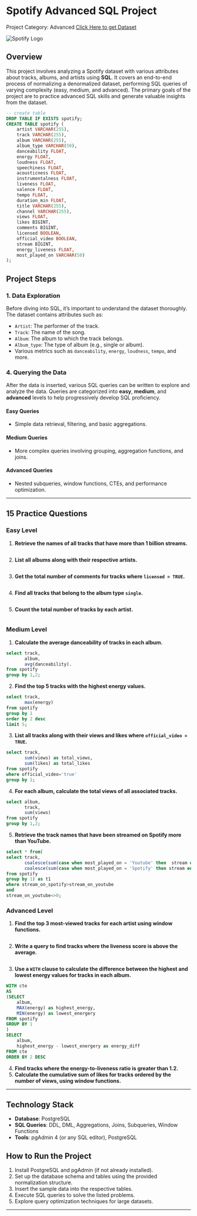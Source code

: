 # Spotify Advanced SQL Project
Project Category: Advanced
[Click Here to get Dataset](https://www.kaggle.com/datasets/sanjanchaudhari/spotify-dataset)

![Spotify Logo](https://github.com/najirh/najirh-Spotify-Data-Analysis-using-SQL/blob/main/spotify_logo.jpg)

## Overview
This project involves analyzing a Spotify dataset with various attributes about tracks, albums, and artists using **SQL**. It covers an end-to-end process of normalizing a denormalized dataset, performing SQL queries of varying complexity (easy, medium, and advanced). The primary goals of the project are to practice advanced SQL skills and generate valuable insights from the dataset.

```sql
-- create table
DROP TABLE IF EXISTS spotify;
CREATE TABLE spotify (
    artist VARCHAR(255),
    track VARCHAR(255),
    album VARCHAR(255),
    album_type VARCHAR(50),
    danceability FLOAT,
    energy FLOAT,
    loudness FLOAT,
    speechiness FLOAT,
    acousticness FLOAT,
    instrumentalness FLOAT,
    liveness FLOAT,
    valence FLOAT,
    tempo FLOAT,
    duration_min FLOAT,
    title VARCHAR(255),
    channel VARCHAR(255),
    views FLOAT,
    likes BIGINT,
    comments BIGINT,
    licensed BOOLEAN,
    official_video BOOLEAN,
    stream BIGINT,
    energy_liveness FLOAT,
    most_played_on VARCHAR(50)
);
```
## Project Steps

### 1. Data Exploration
Before diving into SQL, it’s important to understand the dataset thoroughly. The dataset contains attributes such as:
- `Artist`: The performer of the track.
- `Track`: The name of the song.
- `Album`: The album to which the track belongs.
- `Album_type`: The type of album (e.g., single or album).
- Various metrics such as `danceability`, `energy`, `loudness`, `tempo`, and more.

### 4. Querying the Data
After the data is inserted, various SQL queries can be written to explore and analyze the data. Queries are categorized into **easy**, **medium**, and **advanced** levels to help progressively develop SQL proficiency.

#### Easy Queries
- Simple data retrieval, filtering, and basic aggregations.
  
#### Medium Queries
- More complex queries involving grouping, aggregation functions, and joins.
  
#### Advanced Queries
- Nested subqueries, window functions, CTEs, and performance optimization.

---

## 15 Practice Questions

### Easy Level
1. **Retrieve the names of all tracks that have more than 1 billion streams.**
```sql

```
2. **List all albums along with their respective artists.**
```sql

```
3. **Get the total number of comments for tracks where `licensed = TRUE`.**
```sql

```
4. **Find all tracks that belong to the album type `single`.**
```sql

```
5. **Count the total number of tracks by each artist.**
```sql

```
### Medium Level
1. **Calculate the average danceability of tracks in each album.**
```sql
select track,
       album,
       avg(danceability).
from spotify
group by 1,2;
```
2. **Find the top 5 tracks with the highest energy values.**
```sql
select track,
       max(energy)
from spotify
group by 1
order by 2 desc
limit 5;
```
3. **List all tracks along with their views and likes where `official_video = TRUE`.**
```sql
select track,
       sum(views) as total_views,
       sum(likes) as total_likes
from spotify
where official_video='true'
group by 1;
```
4. **For each album, calculate the total views of all associated tracks.**
```sql
select album,
       track,
       sum(views)
from spotify
group by 1,2;
```
5. **Retrieve the track names that have been streamed on Spotify more than YouTube.**
```sql
select * from(
select track,
       coalesce(sum(case when most_played_on = 'Youtube' then  stream end),0) as stream_on_youtube,
       coalesce(sum(case when most_played_on = 'Spotify' then stream end),0) as stream_on_spotify
from spotify
group by 1) as t1
where stream_on_spotify>stream_on_youtube
and
stream_on_youtube<>0;
```
### Advanced Level
1. **Find the top 3 most-viewed tracks for each artist using window functions.**
```sql

```
2. **Write a query to find tracks where the liveness score is above the average.**
```sql

```
3. **Use a `WITH` clause to calculate the difference between the highest and lowest energy values for tracks in each album.**
```sql
WITH cte
AS
(SELECT 
	album,
	MAX(energy) as highest_energy,
	MIN(energy) as lowest_energery
FROM spotify
GROUP BY 1
)
SELECT 
	album,
	highest_energy - lowest_energery as energy_diff
FROM cte
ORDER BY 2 DESC
```
   
4. **Find tracks where the energy-to-liveness ratio is greater than 1.2.**
5. **Calculate the cumulative sum of likes for tracks ordered by the number of views, using window functions.**


---

## Technology Stack
- **Database**: PostgreSQL
- **SQL Queries**: DDL, DML, Aggregations, Joins, Subqueries, Window Functions
- **Tools**: pgAdmin 4 (or any SQL editor), PostgreSQL 

## How to Run the Project
1. Install PostgreSQL and pgAdmin (if not already installed).
2. Set up the database schema and tables using the provided normalization structure.
3. Insert the sample data into the respective tables.
4. Execute SQL queries to solve the listed problems.
5. Explore query optimization techniques for large datasets.

---
